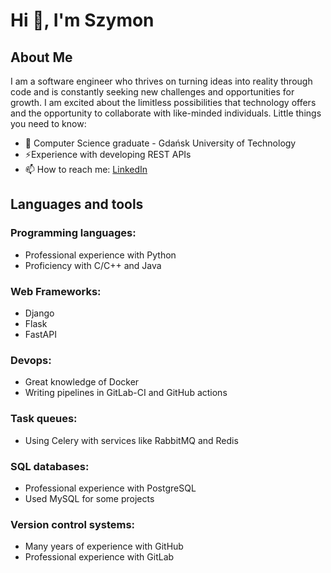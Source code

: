 # Hi 👋, I'm Szymon
## About Me

I am a software engineer who thrives on turning ideas into reality through code and is constantly seeking new challenges and opportunities for growth. I am excited about the limitless possibilities that technology offers and the opportunity to collaborate with like-minded individuals.
Little things you need to know:
- 🏫 Computer Science graduate - Gdańsk University of Technology
- ⚡Experience with developing REST APIs
- 📫 How to reach me: <a href=https://www.linkedin.com/in/szymon-k%C4%99pi%C5%84ski/>LinkedIn</a>

## Languages and tools
### Programming languages:
- Professional experience with Python
- Proficiency with C/C++ and Java
### Web Frameworks:
- Django
- Flask
- FastAPI
### Devops:
- Great knowledge of Docker
- Writing pipelines in GitLab-CI and GitHub actions
### Task queues:
- Using Celery with services like RabbitMQ and Redis
### SQL databases:
- Professional experience with PostgreSQL
- Used MySQL for some projects
### Version control systems:
- Many years of experience with GitHub
- Professional experience with GitLab
